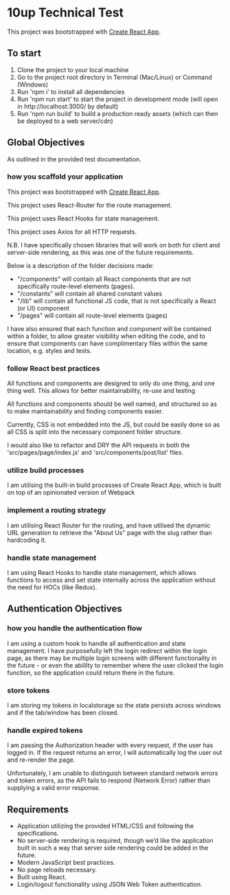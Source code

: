 # 10up Technical Test

This project was bootstrapped with [Create React App](https://github.com/facebook/create-react-app).

## To start

1. Clone the project to your local machine
2. Go to the project root directory in Terminal (Mac/Linux) or Command (Windows)
3. Run 'npm i' to install all dependencies
4. Run 'npm run start' to start the project in development mode (will open in http://localhost:3000/ by default)
5. Run 'npm run build' to build a production ready assets (which can then be deployed to a web server/cdn)

## Global Objectives

As outlined in the provided test documentation.

### how you scaffold your application

This project was bootstrapped with [Create React App](https://github.com/facebook/create-react-app).

This project uses React-Router for the route management.

This project uses React Hooks for state management.

This project uses Axios for all HTTP requests.

N.B. I have specifically chosen libraries that will work on both for client and server-side rendering, as this was one of the future requirements.

Below is a description of the folder decisions made:

- "/components" will contain all React components that are not specifically route-level elements (pages).
- "/constants" will contain all shared constant values
- "/lib" will contain all functional JS code, that is not specifically a React (or UI) component
- "/pages" will contain all route-level elements (pages)

I have also ensured that each function and component will be contained within a folder, to allow greater visibility when editing the code, and to ensure that components can have complimentary files within the same location, e.g. styles and tests.

### follow React best practices

All functions and components are designed to only do one thing, and one thing well. This allows for better maintainability, re-use and testing

All functions and components should be well named, and structured so as to make maintainability and finding components easier.

Currently, CSS is not embedded into the JS, but could be easily done so as all CSS is split into the necessary component folder structure.

I would also like to refactor and DRY the API requests in both the 'src/pages/page/index.js' and 'src/components/post/list' files.

### utilize build processes

I am utilising the built-in build processes of Create React App, which is built on top of an opinionated version of Webpack

### implement a routing strategy

I am utilising React Router for the routing, and have utilised the dynamic URL generation to retrieve the "About Us" page with the slug rather than hardcoding it.

### handle state management

I am using React Hooks to handle state management, which allows functions to access and set state internally across the application without the need for HOCs (like Redux).

## Authentication Objectives

### how you handle the authentication flow

I am using a custom hook to handle all authentication and state management. I have purposefully left the login redirect within the login page, as there may be multiple login screens with different functionality in the future - or even the abililty to remember where the user clicked the login function, so the application could return there in the future.

### store tokens

I am storing my tokens in localstorage so the state persists across windows and if the tab/window has been closed.

### handle expired tokens

I am passing the Authorization header with every request, if the user has logged in. If the request returns an error, I will automatically log the user out and re-render the page.

Unfortunately, I am unable to distinguish between standard network errors and token errors, as the API fails to respond (Network Error) rather than supplying a valid error response.

## Requirements

- Application utilizing the provided HTML/CSS and following the specifications.
- No server-side rendering is required, though we’d like the application built in such a way that server side rendering could be added in the future.
- Modern JavaScript best practices.
- No page reloads necessary.
- Built using React.
- Login/logout functionality using JSON Web Token authentication.

